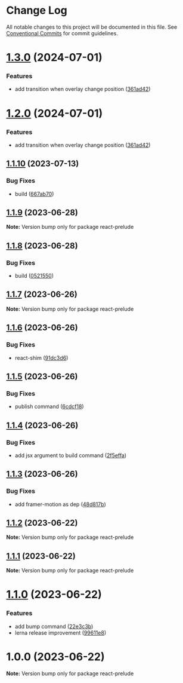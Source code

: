 # Change Log

All notable changes to this project will be documented in this file.
See [Conventional Commits](https://conventionalcommits.org) for commit guidelines.

# [1.3.0](https://github.com/thienphanexcalibur/react-prelude/compare/v1.1.10...v1.3.0) (2024-07-01)


### Features

* add transition when overlay change position ([361ad42](https://github.com/thienphanexcalibur/react-prelude/commit/361ad42482a74ccb7032b2122253b0dbb3c8238b))





# [1.2.0](https://github.com/thienphanexcalibur/react-prelude/compare/v1.1.10...v1.2.0) (2024-07-01)


### Features

* add transition when overlay change position ([361ad42](https://github.com/thienphanexcalibur/react-prelude/commit/361ad42482a74ccb7032b2122253b0dbb3c8238b))





## [1.1.10](https://github.com/thienphanexcalibur/react-prelude/compare/v1.1.9...v1.1.10) (2023-07-13)


### Bug Fixes

* build ([667ab70](https://github.com/thienphanexcalibur/react-prelude/commit/667ab707b6b441c58772b720270bce45999a3ad2))





## [1.1.9](https://github.com/thienphanexcalibur/react-prelude/compare/v1.1.8...v1.1.9) (2023-06-28)

**Note:** Version bump only for package react-prelude





## [1.1.8](https://github.com/thienphanexcalibur/react-prelude/compare/v1.1.7...v1.1.8) (2023-06-28)


### Bug Fixes

* build ([0521550](https://github.com/thienphanexcalibur/react-prelude/commit/0521550249f5666de9e0d09a58bda3e4d68c6c9e))





## [1.1.7](https://github.com/thienphanexcalibur/react-prelude/compare/v1.1.6...v1.1.7) (2023-06-26)

**Note:** Version bump only for package react-prelude





## [1.1.6](https://github.com/thienphanexcalibur/react-prelude/compare/v1.1.5...v1.1.6) (2023-06-26)


### Bug Fixes

* react-shim ([91dc3d6](https://github.com/thienphanexcalibur/react-prelude/commit/91dc3d6c2407c7ca1f79d363b510fd12923a2fe0))





## [1.1.5](https://github.com/thienphanexcalibur/react-prelude/compare/v1.1.4...v1.1.5) (2023-06-26)


### Bug Fixes

* publish command ([6cdcf18](https://github.com/thienphanexcalibur/react-prelude/commit/6cdcf181ffe95e1a8a007b1119280e77efd87c5b))





## [1.1.4](https://github.com/thienphanexcalibur/react-prelude/compare/v1.1.3...v1.1.4) (2023-06-26)


### Bug Fixes

* add jsx argument to build command ([2f5effa](https://github.com/thienphanexcalibur/react-prelude/commit/2f5effa8f97680a209b1cbb9ddc6102a48bc368e))





## [1.1.3](https://github.com/thienphanexcalibur/react-prelude/compare/v1.1.2...v1.1.3) (2023-06-26)


### Bug Fixes

* add framer-motion as dep ([48d817b](https://github.com/thienphanexcalibur/react-prelude/commit/48d817bc424ff6977b017b1c900862f7c54edd3a))





## [1.1.2](https://github.com/thienphanexcalibur/react-prelude/compare/v1.1.1...v1.1.2) (2023-06-22)

**Note:** Version bump only for package react-prelude





## [1.1.1](https://github.com/thienphanexcalibur/react-prelude/compare/v1.1.0...v1.1.1) (2023-06-22)

**Note:** Version bump only for package react-prelude





# [1.1.0](https://github.com/thienphanexcalibur/react-prelude/compare/v1.0.0...v1.1.0) (2023-06-22)


### Features

* add bump command ([22e3c3b](https://github.com/thienphanexcalibur/react-prelude/commit/22e3c3ba5aa371533ea69db9f33b14208967d112))
* lerna release improvement ([99611e8](https://github.com/thienphanexcalibur/react-prelude/commit/99611e8e73c32e263cb4615cccf0d96dcdccb86c))





# 1.0.0 (2023-06-22)

**Note:** Version bump only for package react-prelude

